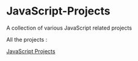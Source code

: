 # JavaScript-Projects
A collection of various JavaScript related projects
<p>All the projects :</p>
<p><a href="https://namratapdr.github.io/JavaScript-Projects/">JavaScript Projects</a></p>
